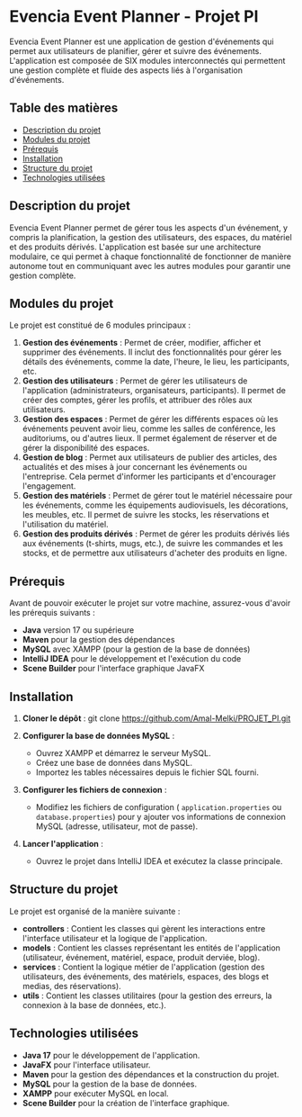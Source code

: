 
# Evencia Event Planner - Projet PI

Evencia Event Planner est une application de gestion d'événements qui permet aux utilisateurs de planifier, gérer et suivre des événements. L'application est composée de SIX modules interconnectés qui permettent une gestion complète et fluide des aspects liés à l'organisation d'événements.

## Table des matières
- [Description du projet](#description-du-projet)
- [Modules du projet](#modules-du-projet)
- [Prérequis](#prérequis)
- [Installation](#installation)
- [Structure du projet](#structure-du-projet)
- [Technologies utilisées](#technologies-utilisées)


## Description du projet
Evencia Event Planner permet de gérer tous les aspects d'un événement, y compris la planification, la gestion des utilisateurs, des espaces, du matériel et des produits dérivés. L'application est basée sur une architecture modulaire, ce qui permet à chaque fonctionnalité de fonctionner de manière autonome tout en communiquant avec les autres modules pour garantir une gestion complète.

## Modules du projet
Le projet est constitué de 6 modules principaux :
1. **Gestion des événements** : Permet de créer, modifier, afficher et supprimer des événements. Il inclut des fonctionnalités pour gérer les détails des événements, comme la date, l'heure, le lieu, les participants, etc.
2. **Gestion des utilisateurs** : Permet de gérer les utilisateurs de l'application (administrateurs, organisateurs, participants). Il permet de créer des comptes, gérer les profils, et attribuer des rôles aux utilisateurs.
3. **Gestion des espaces** : Permet de gérer les différents espaces où les événements peuvent avoir lieu, comme les salles de conférence, les auditoriums, ou d'autres lieux. Il permet également de réserver et de gérer la disponibilité des espaces.
4. **Gestion de blog** : Permet aux utilisateurs de publier des articles, des actualités et des mises à jour concernant les événements ou l'entreprise. Cela permet d'informer les participants et d'encourager l'engagement.
5. **Gestion des matériels** : Permet de gérer tout le matériel nécessaire pour les événements, comme les équipements audiovisuels, les décorations, les meubles, etc. Il permet de suivre les stocks, les réservations et l'utilisation du matériel.
6. **Gestion des produits dérivés** : Permet de gérer les produits dérivés liés aux événements (t-shirts, mugs, etc.), de suivre les commandes et les stocks, et de permettre aux utilisateurs d'acheter des produits en ligne.

## Prérequis
Avant de pouvoir exécuter le projet sur votre machine, assurez-vous d'avoir les prérequis suivants :
- **Java** version 17 ou supérieure
- **Maven** pour la gestion des dépendances
- **MySQL** avec XAMPP (pour la gestion de la base de données)
- **IntelliJ IDEA** pour le développement et l'exécution du code
- **Scene Builder** pour l'interface graphique JavaFX

## Installation
1. **Cloner le dépôt** :
    git clone https://github.com/Amal-Melki/PROJET_PI.git
    
2. **Configurer la base de données MySQL** :
    - Ouvrez XAMPP et démarrez le serveur MySQL.
    - Créez une base de données dans MySQL.
    - Importez les tables nécessaires depuis le fichier SQL fourni.
3. **Configurer les fichiers de connexion** :
    - Modifiez les fichiers de configuration ( `application.properties` ou `database.properties`) pour y ajouter vos informations de connexion MySQL (adresse, utilisateur, mot de passe).

4. **Lancer l'application** :
    - Ouvrez le projet dans IntelliJ IDEA et exécutez la classe principale.

## Structure du projet
Le projet est organisé de la manière suivante :

- **controllers** : Contient les classes qui gèrent les interactions entre l'interface utilisateur et la logique de l'application.
- **models** : Contient les classes représentant les entités de l'application (utilisateur, événement, matériel, espace, produit derviée, blog).
- **services** : Contient la logique métier de l'application (gestion des utilisateurs, des événements, des matériels, espaces, des blogs et medias, des réservations).
- **utils** : Contient les classes utilitaires (pour la gestion des erreurs, la connexion à la base de données, etc.).

## Technologies utilisées
- **Java 17** pour le développement de l'application.
- **JavaFX** pour l'interface utilisateur.
- **Maven** pour la gestion des dépendances et la construction du projet.
- **MySQL** pour la gestion de la base de données.
- **XAMPP** pour exécuter MySQL en local.
- **Scene Builder** pour la création de l'interface graphique.
